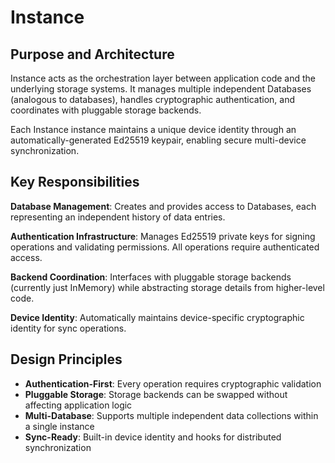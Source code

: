 # Instance

## Purpose and Architecture

Instance acts as the orchestration layer between application code and the underlying storage systems. It manages multiple independent Databases (analogous to databases), handles cryptographic authentication, and coordinates with pluggable storage backends.

Each Instance instance maintains a unique device identity through an automatically-generated Ed25519 keypair, enabling secure multi-device synchronization.

## Key Responsibilities

**Database Management**: Creates and provides access to Databases, each representing an independent history of data entries.

**Authentication Infrastructure**: Manages Ed25519 private keys for signing operations and validating permissions. All operations require authenticated access.

**Backend Coordination**: Interfaces with pluggable storage backends (currently just InMemory) while abstracting storage details from higher-level code.

**Device Identity**: Automatically maintains device-specific cryptographic identity for sync operations.

## Design Principles

- **Authentication-First**: Every operation requires cryptographic validation
- **Pluggable Storage**: Storage backends can be swapped without affecting application logic
- **Multi-Database**: Supports multiple independent data collections within a single instance
- **Sync-Ready**: Built-in device identity and hooks for distributed synchronization
